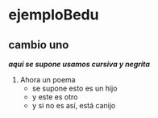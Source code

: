 # ejemploBedu
## cambio uno
***aqui se supone usamos cursiva y negrita***
1. Ahora un poema
   * se supone esto es un hijo
   * y este es otro
   * y si no es así, está canijo
